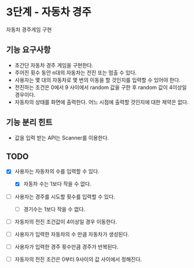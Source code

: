 # 3단계 - 자동차 경주
자동차 경주게임 구현

## 기능 요구사항
* 초간단 자동차 경주 게임을 구현한다.
* 주어진 횟수 동안 n대의 자동차는 전진 또는 멈출 수 있다.
* 사용자는 몇 대의 자동차로 몇 번의 이동을 할 것인지를 입력할 수 있어야 한다.
* 전진하는 조건은 0에서 9 사이에서 random 값을 구한 후 random 값이 4이상일 경우이다.
* 자동차의 상태를 화면에 출력한다. 어느 시점에 출력할 것인지에 대한 제약은 없다.

## 기능 분리 힌트
* 값을 입력 받는 API는 Scanner를 이용한다.

## TODO
- [X] 사용자는 자동차의 수를 입력할 수 있다.
    - [X] 자동차 수는 1보다 작을 수 없다.
- [ ] 사용자는 경주를 시도할 횟수를 입력할 수 있다.
    - [ ] 경기수는 1보다 작을 수 없다.
- [ ] 자동차의 전진 조건값이 4이상일 경우 이동한다.
- [ ] 사용자가 입력한 자동차의 수 만큼 자동차가 생성된다.
- [ ] 사용자가 입력한 경주 횟수만큼 경주가 반복된다.
- [ ] 자동자의 전진 조건은 0부터 9사이의 값 사이에서 정해진다.

